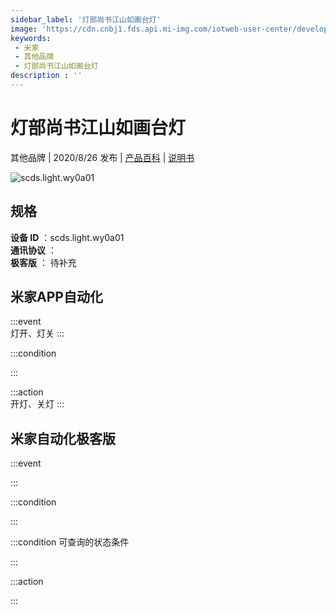 ```yaml
---
sidebar_label: '灯部尚书江山如画台灯'
image: 'https://cdn.cnbj1.fds.api.mi-img.com/iotweb-user-center/developer_1678870953007NsYwlhk6.png?GalaxyAccessKeyId=AKVGLQWBOVIRQ3XLEW&Expires=9223372036854775807&Signature=1rMGE2Z/lrs1ADUwjEClpgkNmC0='
keywords: 
 - 米家
 - 其他品牌
 - 灯部尚书江山如画台灯
description : ''
---
```

# 灯部尚书江山如画台灯

其他品牌 | 2020/8/26 发布 | [产品百科](https://home.mi.com/webapp/content/baike/product/index.html?model=scds.light.wy0a01/) | [说明书](https://home.mi.com/views/introduction.html?model=scds.light.wy0a01&region=cn)

![scds.light.wy0a01](https://cdn.cnbj1.fds.api.mi-img.com/iotweb-user-center/developer_1678870953007NsYwlhk6.png?GalaxyAccessKeyId=AKVGLQWBOVIRQ3XLEW&Expires=9223372036854775807&Signature=1rMGE2Z/lrs1ADUwjEClpgkNmC0=)

## 规格  
> 
**设备 ID** ：scds.light.wy0a01  
**通讯协议** ：  
**极客版**  ： 待补充 


## 米家APP自动化  

:::event  
灯开、灯关
:::

:::condition  

:::

:::action   
开灯、关灯
:::

## 米家自动化极客版  

:::event  

:::

:::condition  

:::

:::condition 可查询的状态条件  

:::

:::action  

:::

        
